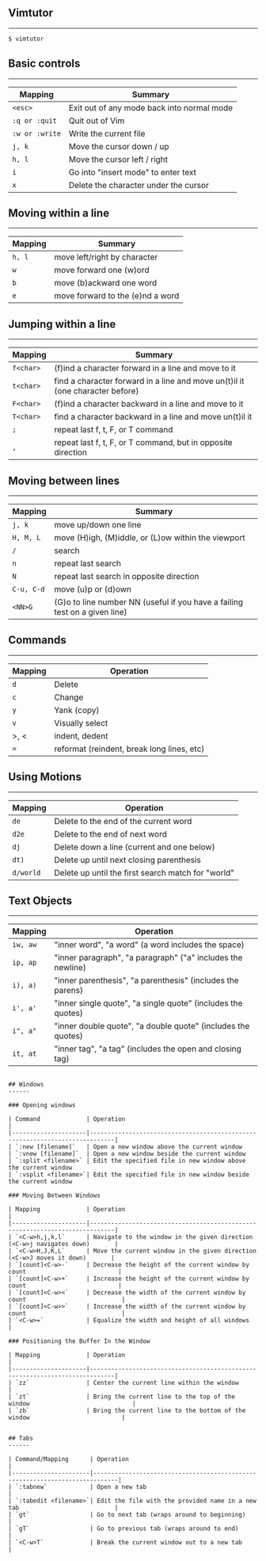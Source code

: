 ## Vimtutor
------

```bash
$ vimtutor
```

## Basic controls
------

| Mapping       | Summary                                    |
|---------------|--------------------------------------------|
| `<esc>`       | Exit out of any mode back into normal mode |
| `:q or :quit` | Quit out of Vim                            |
| `:w or :write`| Write the current file                     |
| `j, k`        | Move the cursor down / up                  |
| `h, l`        | Move the cursor left / right               |
| `i`           | Go into "insert mode" to enter text        |
| `x`           | Delete the character under the cursor      |


## Moving within a line
------

| Mapping       | Summary                                    |
|---------------|------------------------------------------- |
| `h, l`        | move left/right by character               |
| `w`           | move forward one (w)ord                    |
| `b`           | move (b)ackward one word                   |
| `e`           | move forward to the (e)nd a word           |


## Jumping within a line
------

| Mapping      | Summary                                                                      |
|--------------|------------------------------------------------------------------------------|
| `f<char>`    | (f)ind a character forward in a line and move to it                          |
| `t<char>`    | find a character forward in a line and move un(t)il it (one character before)|
| `F<char>`    | (f)ind a character backward in a line and move to it                         |
| `T<char>`    | find a character backward in a line and move un(t)il it                      |
| `;`          | repeat last f, t, F, or T command                                            |
| `,`          | repeat last f, t, F, or T command, but in opposite direction                 |


## Moving between lines
------

| Mapping      | Summary                                                                      |
|--------------|------------------------------------------------------------------------------|
| `j, k`       | move up/down one line                                                        |
| `H, M, L`    | move (H)igh, (M)iddle, or (L)ow within the viewport                          |
| `/`          | search                                                                       |
| `n`          | repeat last search                                                           |
| `N`          | repeat last search in opposite direction                                     |
| `C-u, C-d`   | move (u)p or (d)own                                                          |
| `<NN>G`      | (G)o to line number NN (useful if you have a failing test on a given line)   |


## Commands
------

| Mapping      | Operation                                                                    |
|--------------|------------------------------------------------------------------------------|
| `d`          | Delete                                                                       |
| `c`          | Change                                                                       |
| `y`          | Yank (copy)                                                                  |
| `v`          | Visually select                                                              |
|  >, <        | indent, dedent                                                               |
| `=`          | reformat (reindent, break long lines, etc)                                   |


## Using Motions
-----

| Mapping     | Operation                                                                   |
|-------------|-----------------------------------------------------------------------------|
| `de`        | Delete to the end of the current word                                       |
| `d2e`       | Delete to the end of next word                                              |
| `dj`        | Delete down a line (current and one below)                                  |
| `dt)`       | Delete up until next closing parenthesis                                    |
| `d/world`   | Delete up until the first search match for "world"                          |


## Text Objects
------

| Mapping     | Operation                                                                   |
|-------------|-----------------------------------------------------------------------------|
| `iw, aw`    | "inner word", "a word" (a word includes the space)                          |
| `ip, ap`    | "inner paragraph", "a paragraph" ("a" includes the newline)                 |
| `i), a)`    | "inner parenthesis", "a parenthesis" (includes the parens)                  |
| `i', a'`    | "inner single quote", "a single quote" (includes the quotes)                |
| `i", a"`    | "inner double quote", "a double quote" (includes the quotes)                |
| `it, at`    | "inner tag", "a tag" (includes the open and closing tag)                    |


```For a full listing, see :h text-objects.

## Windows
------

### Opening windows

| Command             | Operation                                                                   |
|---------------------|-----------------------------------------------------------------------------|
| `:new [filename]`   | Open a new window above the current window
| `:vnew [filename]`  | Open a new window beside the current window
| `:split <filename>` | Edit the specified file in new window above the current window
| `:vsplit <filename>`| Edit the specified file in new window beside the current window

### Moving Between Windows

| Mapping             | Operation                                                                   |
|---------------------|-----------------------------------------------------------------------------|
| `<C-w>h,j,k,l`      | Navigate to the window in the given direction (<C-w>j navigates down)       |
| `<C-w>H,J,K,L`      | Move the current window in the given direction (<C-w>J moves it down)       |
| `[count]<C-w>-`     | Decrease the height of the current window by count                          |
| `[count]<C-w>+`     | Increase the height of the current window by count                          |
| `[count]<C-w><`     | Decrease the width of the current window by count                           |
| `[count]<C-w>>`     | Increase the width of the current window by count                           |
| `<C-w>=`            | Equalize the width and height of all windows                                |

### Positioning the Buffer In the Window

| Mapping             | Operation                                                                   |
|---------------------|-----------------------------------------------------------------------------|
| `zz`                | Center the current line within the window                                   |
| `zt`                | Bring the current line to the top of the window                             |
| `zb`                | Bring the current line to the bottom of the window                          |


## Tabs
------

| Command/Mapping      | Operation                                                                   |
|----------------------|-----------------------------------------------------------------------------|
| `:tabnew`            | Open a new tab                                                              |
| `:tabedit <filename>`| Edit the file with the provided name in a new tab                           |
| `gt`                 | Go to next tab (wraps around to beginning)                                  |
| `gT`                 | Go to previous tab (wraps around to end)                                    |
| `<C-w>T`             | Break the current window out to a new tab                                   |
